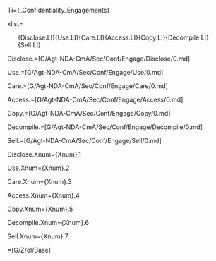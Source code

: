 Ti={_Confidentiality_Engagements}

xlist=<ol>{Disclose.LI}{Use.LI}{Care.LI}{Access.LI}{Copy.LI}{Decompile.LI}{Sell.LI}</ol>

Disclose.=[G/Agt-NDA-CmA/Sec/Conf/Engage/Disclose/0.md]

Use.=[G/Agt-NDA-CmA/Sec/Conf/Engage/Use/0.md]

Care.=[G/Agt-NDA-CmA/Sec/Conf/Engage/Care/0.md]

Access.=[G/Agt-NDA-CmA/Sec/Conf/Engage/Access/0.md]

Copy.=[G/Agt-NDA-CmA/Sec/Conf/Engage/Copy/0.md]

Decompile.=[G/Agt-NDA-CmA/Sec/Conf/Engage/Decompile/0.md]

Sell.=[G/Agt-NDA-CmA/Sec/Conf/Engage/Sell/0.md]

Disclose.Xnum={Xnum}.1

Use.Xnum={Xnum}.2

Care.Xnum={Xnum}.3

Access.Xnum={Xnum}.4

Copy.Xnum={Xnum}.5

Decompile.Xnum={Xnum}.6

Sell.Xnum={Xnum}.7

=[G/Z/ol/Base]